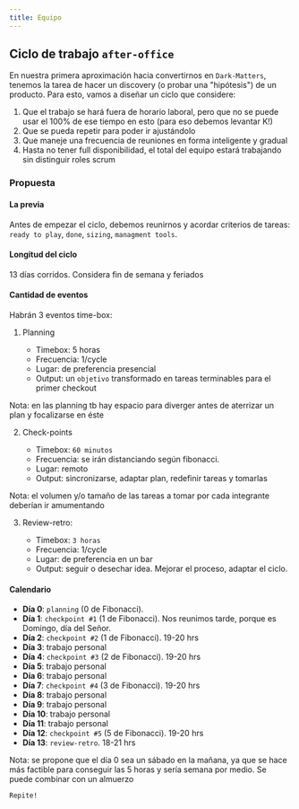 ```yaml
---
title: Equipo
---
```

## Ciclo de trabajo `after-office`

En nuestra primera aproximación hacia convertirnos en `Dark-Matters`, tenemos la tarea de hacer un discovery (o probar una "hipótesis") de un producto. Para esto, vamos a diseñar un ciclo que considere:

1. Que el trabajo se hará fuera de horario laboral, pero que no se puede usar el 100% de ese tiempo en esto (para eso debemos levantar K!)
2. Que se pueda repetir para poder ir ajustándolo
3. Que maneje una frecuencia de reuniones en forma inteligente y gradual
4. Hasta no tener full disponibilidad, el total del equipo estará trabajando sin distinguir roles scrum

### Propuesta

#### La previa

Antes de empezar el ciclo, debemos reunirnos y acordar criterios de tareas: `ready to play`, `done`, `sizing`, `managment tools`.

#### Longitud del ciclo

13 días corridos. Considera fin de semana y feriados

#### Cantidad de eventos

Habrán 3 eventos time-box:

1. Planning

    - Timebox: 5 horas
    - Frecuencia: 1/cycle
    - Lugar: de preferencia presencial
    - Output: un `objetivo` transformado en tareas terminables para el primer checkout

Nota: en las planning tb hay espacio para diverger antes de aterrizar un plan y focalizarse en éste

2. Check-points

    - Timebox:  `60 minutos`
    - Frecuencia: se irán distanciando según fibonacci.
    - Lugar: remoto
    - Output: sincronizarse, adaptar plan, redefinir tareas y tomarlas

Nota: el volumen y/o tamaño de las tareas a tomar por cada integrante deberían ir amumentando

3. Review-retro:  

    - Timebox: `3 horas`
    - Frecuencia: 1/cycle
    - Lugar: de preferencia en un bar
    - Output: seguir o desechar idea. Mejorar el proceso, adaptar el ciclo.

#### Calendario

- **Día 0**: `planning` (0 de Fibonacci). 
- **Día 1**: `checkpoint #1` (1 de Fibonacci). Nos reunimos tarde, porque es Domingo, día del Señor.
- **Día 2**: `checkpoint #2` (1 de Fibonacci). 19-20 hrs
- **Día 3**: trabajo personal
- **Día 4**: `checkpoint #3` (2 de Fibonacci). 19-20 hrs
- **Día 5**: trabajo personal
- **Día 6**: trabajo personal
- **Día 7**: `checkpoint #4` (3 de Fibonacci). 19-20 hrs
- **Día 8**: trabajo personal
- **Día 9**: trabajo personal
- **Día 10**: trabajo personal
- **Día 11**: trabajo personal
- **Día 12**: `checkpoint #5` (5 de Fibonacci). 19-20 hrs
- **Día 13**: `review-retro`. 18-21 hrs

Nota: se propone que el día 0 sea un sábado en la mañana, ya que  se hace más factible para conseguir las 5 horas y sería semana por medio. Se puede combinar con un almuerzo

    Repite!
